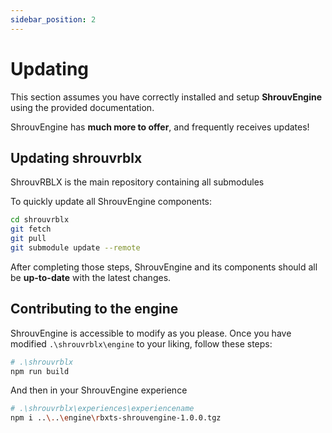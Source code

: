 ```yaml
---
sidebar_position: 2
---
```


# Updating

This section assumes you have correctly installed and setup **ShrouvEngine** using the provided documentation.

ShrouvEngine has **much more to offer**, and frequently receives updates!

## Updating shrouvrblx

ShrouvRBLX is the main repository containing all submodules

To quickly update all ShrouvEngine components:

```bash
cd shrouvrblx
git fetch
git pull
git submodule update --remote
```

After completing those steps, ShrouvEngine and its components should all be **up-to-date** with the latest changes.

## Contributing to the engine

ShrouvEngine is accessible to modify as you please. Once you have modified `.\shrouvrblx\engine` to your liking, follow these steps:

```bash
# .\shrouvrblx
npm run build
```

And then in your ShrouvEngine experience

```bash
# .\shrouvrblx\experiences\experiencename
npm i ..\..\engine\rbxts-shrouvengine-1.0.0.tgz
```
